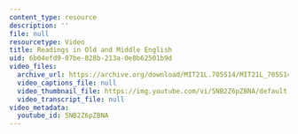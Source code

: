 ```yaml
---
content_type: resource
description: ''
file: null
resourcetype: Video
title: Readings in Old and Middle English
uid: 6b04efd9-07be-828b-213a-0e8b62501b9d
video_files:
  archive_url: https://archive.org/download/MIT21L.705S14/MIT21L_705S14_bahr_300k.mp4
  video_captions_file: null
  video_thumbnail_file: https://img.youtube.com/vi/5NB2Z6pZBNA/default.jpg
  video_transcript_file: null
video_metadata:
  youtube_id: 5NB2Z6pZBNA
---
```

